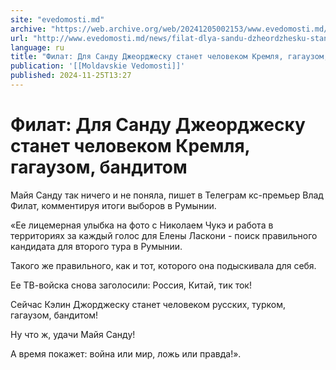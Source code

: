 ```yaml
---
site: "evedomosti.md"
archive: "https://web.archive.org/web/20241205002153/www.evedomosti.md/news/filat-dlya-sandu-dzheordzhesku-stanet-turkom-gagauzom-bandit"
url: "http://www.evedomosti.md/news/filat-dlya-sandu-dzheordzhesku-stanet-turkom-gagauzom-bandit"
language: ru
title: "Филат: Для Санду Джеорджеску станет человеком Кремля, гагаузом, бандитом"
publication: '[[Moldavskie Vedomosti]]'
published: 2024-11-25T13:27
---
```


# Филат: Для Санду Джеорджеску станет человеком Кремля, гагаузом, бандитом

Майя Санду так ничего и не поняла, пишет в Телеграм кс-премьер Влад Филат, комментируя итоги выборов в Румынии.

«Ее лицемерная улыбка на фото с Николаем Чукэ и работа в территориях за каждый голос для Елены Ласкони - поиск правильного кандидата для второго тура в Румынии.

Такого же правильного, как и тот, которого она подыскивала для себя.

Ее ТВ-войска снова заголосили: Россия, Китай, тик ток!

Сейчас Кэлин Джорджеску станет человеком русских, турком, гагаузом, бандитом!

Ну что ж, удачи Майя Санду!

А время покажет: война или мир, ложь или правда!».